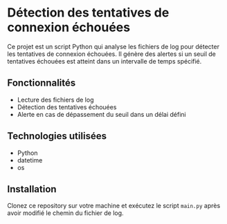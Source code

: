 # Détection des tentatives de connexion échouées

Ce projet est un script Python qui analyse les fichiers de log pour détecter les tentatives de connexion échouées. Il génère des alertes si un seuil de tentatives échouées est atteint dans un intervalle de temps spécifié.

## Fonctionnalités
- Lecture des fichiers de log
- Détection des tentatives échouées
- Alerte en cas de dépassement du seuil dans un délai défini

## Technologies utilisées
- Python
- datetime
- os

## Installation
Clonez ce repository sur votre machine et exécutez le script `main.py` après avoir modifié le chemin du fichier de log.

